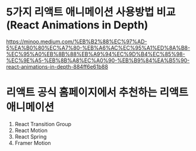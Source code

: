 #  5가지 리액트 애니메이션 사용방법 비교 (React Animations in Depth)

https://minoo.medium.com/%EB%B2%88%EC%97%AD-5%EA%B0%80%EC%A7%80-%EB%A6%AC%EC%95%A1%ED%8A%B8-%EC%95%A0%EB%8B%88%EB%A9%94%EC%9D%B4%EC%85%98-%EC%9E%A5-%EB%8B%A8%EC%A0%90-%EB%B9%84%EA%B5%90-react-animations-in-depth-884ff6e61b88

# 리액트 공식 홈페이지에서 추천하는 리액트 애니메이션

1. React Transition Group
2. React Motion
3. React Spring
4. Framer Motion